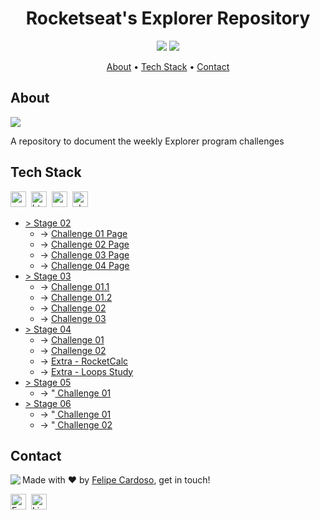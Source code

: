 <h1 align="center">
	Rocketseat's Explorer Repository
</h1>

<p align="center">
	<img src="https://img.shields.io/github/last-commit//?color=green"/>
	<img src="https://img.shields.io/github/languages/count//?color=green"/>
</p>

<p align="center">
	<a href="#about">About</a> •
	<a href="#tech-stack">Tech Stack</a> •
	<a href="#contact">Contact</a> 
</p>

## About
<img src="https://www.rocketseat.com.br/_next/image?url=%2Fassets%2Flogos%2Frocketseat.svg&w=256&q=100">

A repository to document the weekly Explorer program challenges

## Tech Stack
<img src="https://img.shields.io/badge/Css3-05122A?style=flat&logo=css3" alt="css3 Badge" height="25">&nbsp;
<img src="https://img.shields.io/badge/Html5-05122A?style=flat&logo=html5" alt="html5 Badge" height="25">&nbsp;
<img src="https://img.shields.io/badge/Nodejs-05122A?style=flat&logo=node.js" alt="nodejs Badge" height="25">&nbsp;
<img src="https://img.shields.io/badge/Php-05122A?style=flat&logo=php" alt="php Badge" height="25">&nbsp;



<ul>
                <li> <a href='https://github.com/fcms14/rocketSeat_rep/tree/main/stage02' target='blank'>> Stage 02 </a>
                    <ul>
                        <li> -> <a href='https://github.com/fcms14/rocketSeat_rep/tree/main/stage02/challenge01' target='blank'> Challenge 01 </a> <a href='/stage02/challenge01' target='blank'> Page </a> </li>
                        <li> -> <a href='https://github.com/fcms14/rocketSeat_rep/tree/main/stage02/challenge02' target='blank'> Challenge 02 </a> <a href='/stage02/challenge02' target='blank'> Page </a> </li>
                        <li> -> <a href='https://github.com/fcms14/rocketSeat_rep/tree/main/stage02/challenge03' target='blank'> Challenge 03 </a> <a href='/stage02/challenge03' target='blank'> Page </a> </li>
                        <li> -> <a href='https://github.com/fcms14/rocketSeat_rep/tree/main/stage02/challenge04' target='blank'> Challenge 04 </a> <a href='/stage02/challenge04' target='blank'> Page </a> </li>
                    </ul>
                </li>
                <li> <a href='https://github.com/fcms14/rocketSeat_rep/tree/main/stage03' target='blank'>> Stage 03 </a>
                    <ul>
                        <li> -> <a href='https://github.com/fcms14/rocketSeat_rep/tree/main/stage03/challenge01-1' target='blank'> Challenge 01.1 </a> </li>
                        <li> -> <a href='https://github.com/fcms14/rocketSeat_rep/tree/main/stage03/challenge01-2' target='blank'> Challenge 01.2 </a> </li>
                        <li> -> <a href='https://github.com/fcms14/rocketSeat_rep/tree/main/stage03/challenge02' target='blank'> Challenge 02 </a> </li>
                        <li> -> <a href='https://github.com/fcms14/rocketSeat_rep/tree/main/stage03/challenge03' target='blank'> Challenge 03 </a> </li>
                    </ul>
                </li>
                <li> <a href='https://github.com/fcms14/rocketSeat_rep/tree/main/stage04' target='blank'>> Stage 04 </a>
                    <ul>
                        <li> -> <a href='https://github.com/fcms14/rocketSeat_rep/tree/main/stage04/challenge1' target='blank'> Challenge 01 </a> </li>
                        <li> -> <a href='https://github.com/fcms14/rocketSeat_rep/tree/main/stage04/challenge2' target='blank'> Challenge 02 </a> </li>
                        <li> -> <a href='https://github.com/fcms14/rocketSeat_rep/tree/main/stage04/extra-rocketCalc' target='blank'> Extra - RocketCalc </a>
                        </li>
                        <li> -> <a href='https://codepen.io/fcms14/pen/abEMdVy' target='blank'> Extra - Loops Study </a>
                        </li>
                    </ul>
                </li>
                <li> <a href='https://github.com/fcms14/rocketSeat_rep/tree/main/stage05' target='blank'>> Stage 05 </a>
                    <ul>
                        <li> -> "<a href='https://github.com/fcms14/rocketSeat_rep/tree/main/stage05/challenge01' target='blank'> Challenge 01 </a> </li>
                    </ul>
                </li>
                <li> <a href='https://github.com/fcms14/rocketSeat_rep/tree/main/stage06' target='blank'>> Stage 06 </a>
                    <ul>
                        <li> -> "<a href='https://github.com/fcms14/rocketSeat_rep/tree/main/stage06/challenge01' target='blank'> Challenge 01 </a> </li>
                        <li> -> "<a href='https://github.com/fcms14/rocketSeat_rep/tree/main/stage06/challenge02' target='blank'> Challenge 02 </a> </li>
                    </ul>
                </li>
            </ul>



## Contact
<img align="left" src="https://avatars.githubusercontent.com/fcms14?size=100">

Made with ❤️ by [Felipe Cardoso](https://github.com/fcms14), get in touch!

<a href="mailto:fcms14" target="_blank"><img src="https://img.shields.io/badge/Email-D14836?style=flat&logo=gmail&logoColor=white" alt="Email Badge" height="25"></a>&nbsp;
<a href="https://www.linkedin.com/in/fcms14" target="_blank"><img src="https://img.shields.io/badge/Linkedin-0077B5?style=flat&logo=linkedin&logoColor=white" alt="LinkedIn Badge" height="25"></a>&nbsp;

<br clear="left"/>
